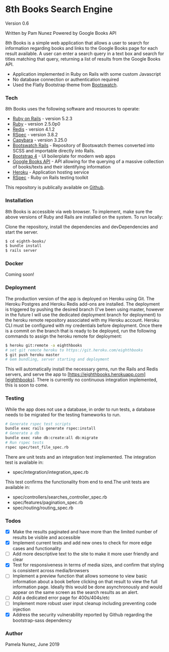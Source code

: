 # 8th Books Search Engine
Version 0.6

Written by Pam Nunez
Powered by Google Books API

8th Books is a simple web application that allows a user to search for information regarding books and links to the Google Books page for each result available. A user can enter a search query in a text box and search for titles matching that query, returning a list of results from the Google Books API. 

  - Application implemented in Ruby on Rails with some custom Javascript
  - No database connection or authentication required
  - Used the Flatly Bootstrap theme from [Bootswatch][bootswatch].

### Tech

8th Books uses the following software and resources to operate:

* [Ruby on Rails][ror5] - version 5.2.3
* [Ruby][ruby] - version 2.5.0p0
* [Redis][redis] - version 4.1.2
* [RSpec][rspec] - version 3.8.2
* [Capybara][capyb] - version 3.25.0
* [Bootswatch Rails][boots-rails] - Repository of Bootswatch themes converted into SCSS and importable directly into Rails.
* [Bootstrap 4][bootstrap] - UI boilerplate for modern web apps
* [Google Books API][gbooks] - API allowing for the querying of a massive collection of books/texts and their identifying information
* [Heroku][heroku] - Application hosting service
* [RSpec][rspec] - Ruby on Rails testing toolkit

This repository is publically available on [Github][repo].

### Installation

8th Books is accessible via web browser. To implement, make sure the above versions of Ruby and Rails are installed on the system. To run locally:

Clone the repository, install the dependencies and devDependencies and start the server.

```sh
$ cd eighth-books/
$ bundle install
$ rails server
```

### Docker
Coming soon!

### Deployment
The production version of the app is deployed on Heroku using Git. The Heroku Postgres and Heroku Redis add-ons are installed. The deployment is triggered by pushing the desired branch (I've been using master, however in the future I will use the dedicated deployment branch for deployment) to the heroku remote repository associated with my Heroku account. Heroku CLI must be configured with my credentials before deployment. Once there is a commit on the branch that is ready to be deployed, run the following commands to assign the heroku remote for deployment:

```sh
$ heroku git:remote -a eighthbooks
# set git remote heroku to https://git.heroku.com/eighthbooks
$ git push heroku master
# Gem bundling, server starting and deployment
```

This will automatically install the necessary gems, run the Rails and Redis servers, and serve the app to [https://eighthbooks.herokuapp.com][eighthbooks].
There is currently no continuous integration implemented, this is soon to come.

### Testing

While the app does not use a database, in order to run tests, a database needs to be migrated for the testing frameworks to run. 
```sh
# Generate rspec test scripts
bundle exec rails generate rspec:install
# Generate a db
bundle exec rake db:create:all db:migrate
# Run rspec tests
rspec spec/test_file_spec.rb
```
There are unit tests and an integration test implemented. The integration test is available in:
 - spec/integration/integration_spec.rb 

This test confirms the functionality from end to end.The unit tests are available in:
 - spec/controllers/searches_controller_spec.rb
 - spec/features/pagination_spec.rb
 - spec/routing/routing_spec.rb



### Todos

 - [x]  Make the results paginated and have more than the limited number of results be visible and accessible
 - [x]  Implement current tests and add new ones to check for more edge cases and functionality
 - [ ]  Add more descriptive text to the site to make it more user friendly and clear
 - [x]  Test for responsiveness in terms of media sizes, and confirm that styling is consistent across media/browsers
 - [ ]  Implement a preview function that allows someone to view basic information about a book before clicking on that result to view the full information page. Ideally this would be done asynchronously and would appear on the same screen as the search results as an alert.
 - [ ]  Add a dedicated error page for 400s/404s/etc
 - [ ]  Implement more robust user input cleanup including preventing code injection
 - [x]  Address the security vulnerability reported by Github regarding the bootstrap-sass dependency

### Author

Pamela Nunez, June 2019


[//]: # 

   [bootswatch]: <https://bootswatch.com/flatly/>
   [bootstrap]: <https://getbootstrap.com/docs/4.3/getting-started/introduction/>
   [ror5]: <https://weblog.rubyonrails.org/2019/3/28/Rails-5-2-3-has-been-released/>
   [boots-rails]: <https://github.com/maxim/bootswatch-rails>
   [ruby]: <https://docs.ruby-lang.org/en/2.5.0/>
   [gbooks]: <https://developers.google.com/books/docs/overview>
   [rspec]: <https://rspec.info/>
   [heroku]: <http://heroku.com/home>
   [repo]: <https://github.com/pamnunez/eighth-books>
   [eighthbooks]: <https://eighthbooks.herokuapp.com>
   [redis]: <https://redis.io/>
   [capyb]: <https://teamcapybara.github.io/capybara/>
   [rspec]: <https://rspec.info/>
